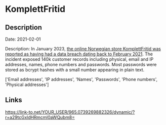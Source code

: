 # KomplettFritid

## Description

Date: 2021-02-01

Description:
In January 2023, <a href="https://www.digi.no/artikler/selger-datalekkasje-med-140-000-berorte-kunder-fra-lars-monsens-nettbutikk/525070" target="_blank" rel="noopener">the online Norwegian store KomplettFritid was reported as having had a data breach dating back to February 2021</a>. The incident exposed 140k customer records including physical, email and IP addresses, names, phone numbers and passwords. Most passwords were stored as bcrypt hashes with a small number appearing in plain text.


['Email addresses', 'IP addresses', 'Names', 'Passwords', 'Phone numbers', 'Physical addresses']

## Links

https://link-to.net/YOUR_USER/965.0739269882326/dynamic/?r=a29tcGxldHRmcml0aWQubm8=